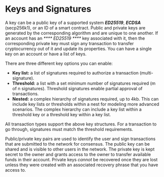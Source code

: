 # Keys and Signatures

A key can be a public key of a supported system _**ED25519**_, _**ECDSA**_ (secp256k1), or an ID of a smart contract. Public and private keys are generated by the corresponding algorithm and are unique to one another. If an account has an _**** ED25519 ****_ key associated with it, then the corresponding private key must sign any transaction to transfer cryptocurrency out of it and update its properties. You can have a single key on an account or have a list of keys.

There are three different key options you can enable:

* **Key list:** a list of signatures required to authorize a transaction (multi-signature).
* **Threshold:** a list with a set minimum number of signatures required (m of n signatures). Threshold signatures enable partial approval of transactions.
* **Nested:** a complex hierarchy of signatures required, up to 4kb. This can include key lists or thresholds within a nest for modeling more advanced scenarios. The complex hierarchy can include a key list within a threshold key or a threshold key within a key list.

All transaction types support the above key structures. For a transaction to go through, signatures must match the threshold requirements.

Public/private key pairs are used to identify the user and sign transactions that are submitted to the network for consensus. The public key can be shared and is visible to other users in the network. The private key is kept secret to the owner and grants access to the owner to transfer available funds in their account. Private keys _cannot_ be recovered once they are lost unless they were created with an associated recovery phrase that you have access to.
